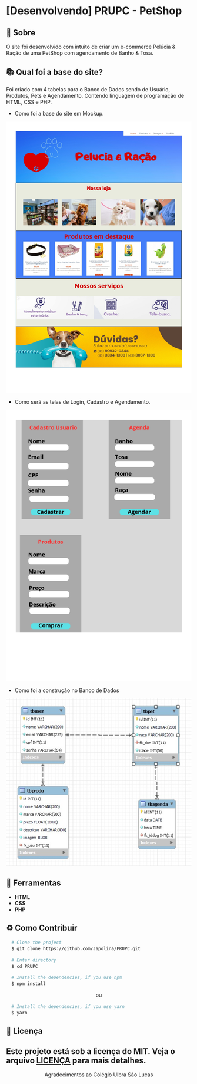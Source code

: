 # [Desenvolvendo] PRUPC - PetShop

## 📘 Sobre

O site foi desenvolvido com intuito de criar um e-commerce Pelúcia & Ração de uma PetShop com agendamento de Banho & Tosa.


## 📚 Qual foi a base do site?

Foi criado com 4 tabelas para o Banco de Dados sendo de Usuário, Produtos, Pets e Agendamento. Contendo linguagem de programação de HTML, CSS e PHP.
-  Como foi a base do site em Mockup.


  
<img src="/PRUPC/img/mockup site.jpg"/>

- Como será as telas de Login, Cadastro e Agendamento.

<img src="/PRUPC/img/mockup telas.jpg"/>

- Como foi a construção no Banco de Dados

<img src="/PRUPC/img/Banco.jpg"/>



## 🔨 Ferramentas
- **HTML**
- **CSS**
- **PHP**



## ♻️ Como Contribuir

```bash
  # Clone the project
  $ git clone https://github.com/Japolina/PRUPC.git
```

```bash
  # Enter directory
  $ cd PRUPC
```

```bash
  # Install the dependencies, if you use npm
  $ npm install
```

<p align="center">ou</p>

```bash
  # Install the dependencies, if you use yarn
  $ yarn
```


## 📜 Licença

Este projeto está sob a licença do MIT. Veja o arquivo <a href="https://github.com/Japolina/PRUPC/blob/main/LICENSE">LICENÇA</a> para mais detalhes.
---


<p align="center">Agradecimentos ao Colégio Ulbra São Lucas</p>
